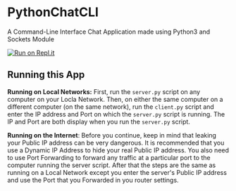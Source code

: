 # PythonChatCLI
A Command-Line Interface Chat Application made using Python3 and Sockets Module

[![Run on Repl.it](https://repl.it/badge/github/MysteryCoder456/PythonChatCLI)](https://repl.it/github/MysteryCoder456/PythonChatCLI)

## Running this App
**Running on Local Networks:** First, run the `server.py` script on any computer on your Locla Network. Then, on either the same computer on a different computer (on the same network), run the `client.py` script and enter the IP address and Port on which the `server.py` script is running. The IP and Port are both display when you run the `server.py` script.

**Running on the Internet**: Before you continue, keep in mind that leaking your Public IP address can be very dangerous. It is recommended that you use a Dynamic IP Address to hide your real Public IP address. You also need to use Port Forwarding to forward any traffic at a particular port to the computer running the server script. After that the steps are the same as running on a Local Network except you enter the server's Public IP address and use the Port that you Forwarded in you router settings.